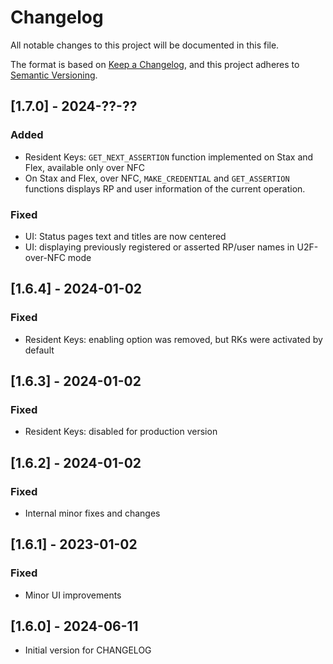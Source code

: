 # Changelog

All notable changes to this project will be documented in this file.

The format is based on [Keep a Changelog](https://keepachangelog.com/en/1.0.0/),
and this project adheres to [Semantic Versioning](https://semver.org/spec/v2.0.0.html).

## [1.7.0] - 2024-??-??

### Added

- Resident Keys: `GET_NEXT_ASSERTION` function implemented on Stax and Flex, available only over NFC
- On Stax and Flex, over NFC, `MAKE_CREDENTIAL` and `GET_ASSERTION` functions displays RP and user
  information of the current operation.

### Fixed

- UI: Status pages text and titles are now centered
- UI: displaying previously registered or asserted RP/user names in U2F-over-NFC mode


## [1.6.4] - 2024-01-02

### Fixed

- Resident Keys: enabling option was removed, but RKs were activated by default


## [1.6.3] - 2024-01-02

### Fixed

- Resident Keys: disabled for production version


## [1.6.2] - 2024-01-02

### Fixed

- Internal minor fixes and changes

## [1.6.1] - 2023-01-02

### Fixed

- Minor UI improvements


## [1.6.0] - 2024-06-11

- Initial version for CHANGELOG
